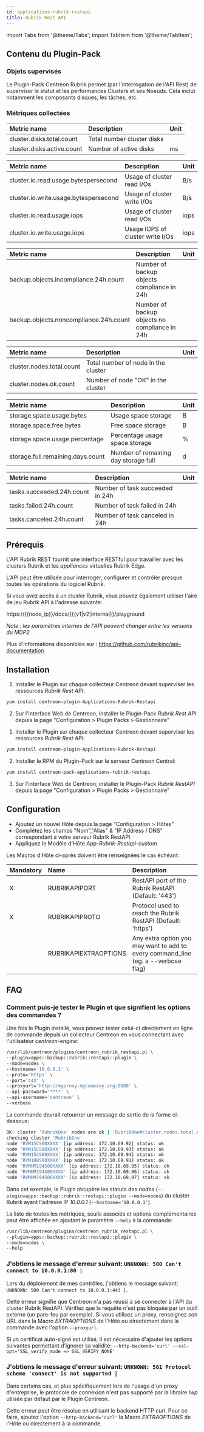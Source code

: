 ```yaml
---
id: applications-rubrik-restapi
title: Rubrik Rest API
---
```

import Tabs from '@theme/Tabs';
import TabItem from '@theme/TabItem';



## Contenu du Plugin-Pack

### Objets supervisés

Le Plugin-Pack Centreon Rubrik permet (par l'interrogation de l'API Rest) de superviser
le statut et les performances Clusters et ses Noeuds. Cela inclut notamment les composants
disques, les tâches, etc.

### Métriques collectées

<Tabs groupId="operating-systems">
<TabItem value="Disk" label="Disk">

| Metric name                | Description                | Unit |
| :------------------------- | :------------------------- | :--- |
| cluster.disks.total.count  | Total number cluster disks |      |
| cluster.disks.active.count | Number of active disks     | ms   |

</TabItem>
<TabItem value="Cluster" label="Cluster">

| Metric name                           | Description                      | Unit |
| :------------------------------------ | :------------------------------- | :--- |
| cluster.io.read.usage.bytespersecond  | Usage of cluster read I/Os       | B/s  |
| cluster.io.write.usage.bytespersecond | Usage of cluster write I/Os      | B/s  |
| cluster.io.read.usage.iops            | Usage of cluster read I/Os       | iops |
| cluster.io.write.usage.iops           | Usage IOPS of cluster write I/Os | iops |

</TabItem>
<TabItem value="Compliance" label="Compliance">

| Metric name                            | Description                                   | Unit |
| :------------------------------------- | :-------------------------------------------- | :--- |
| backup.objects.incompliance.24h.count  | Number of backup objects compliance in 24h    |      |
| backup.objects.noncompliance.24h.count | Number of backup objects no compliance in 24h |      |

</TabItem>
<TabItem value="Node" label="Node">

| Metric name               | Description                         | Unit |
| :------------------------ | :---------------------------------- | :--- |
| cluster.nodes.total.count | Total number of node in the cluster |      |
| cluster.nodes.ok.count    | Number of node "OK" in the cluster  |      |

</TabItem>
<TabItem value="Storage" label="Storage">

| Metric name                       | Description                          | Unit |
| :-------------------------------- | :----------------------------------- | :--- |
| storage.space.usage.bytes         | Usage space storage                  | B    |
| storage.space.free.bytes          | Free space storage                   | B    |
| storage.space.usage.percentage    | Percentage usage space storage       | %    |
| storage.full.remaining.days.count | Number of remaining day storage full | d    |

</TabItem>
<TabItem value="Task" label="Task">

| Metric name               | Description                     | Unit |
| :------------------------ | :------------------------------ | :--- |
| tasks.succeeded.24h.count | Number of task succeeded in 24h |      |
| tasks.failed.24h.count    | Number of task failed in 24h    |      |
| tasks.canceled.24h.count  | Number of task canceled in 24h  |      |

</TabItem>
</Tabs>

## Prérequis

L'API Rubrik REST fournit une interface RESTful pour travailler avec les clusters Rubrik et les *appliances* virtuelles Rubrik Edge.

L'API peut être utilisée pour interroger, configurer et contrôler presque toutes les opérations du logiciel Rubrik.

Si vous avez accès à un cluster Rubrik, vous pouvez également utiliser l'aire de jeu Rubrik API à l'adresse suivante:

https://{{node_ip}}/docs/{{{v1|v2|internal}}/playground

_Note : les paramètres internes de l'API peuvent changer entre les versions du MDP2_

Plus d'informations disponibles sur : https://github.com/rubrikinc/api-documentation

## Installation

<Tabs groupId="operating-systems">
<TabItem value="Online IMP Licence & IT100 Editions" label="Online IMP Licence & IT100 Editions">

1. Installer le Plugin sur chaque collecteur Centreon devant superviser les ressources *Rubrik Rest API*:

```bash
yum install centreon-plugin-Applications-Rubrik-Restapi
```

2. Sur l'interface Web de Centreon, installer le Plugin-Pack *Rubrik Rest API*
depuis la page "Configuration > Plugin Packs > Gestionnaire"

</TabItem>
<TabItem value="Offline IMP License" label="Offline IMP License">

1. Installer le Plugin sur chaque collecteur Centreon devant superviser les ressources *Rubrik Rest API*:

```bash
yum install centreon-plugin-Applications-Rubrik-Restapi
```

2. Installer le RPM du Plugin-Pack sur le serveur Centreon Central:

```bash
yum install centreon-pack-applications-rubrik-restapi
```

3. Sur l'interface Web de Centreon, installer le Plugin-Pack *Rubrik RestAPI*
depuis la page "Configuration > Plugin Packs > Gestionnaire"

</TabItem>
</Tabs>

## Configuration

* Ajoutez un nouvel Hôte depuis la page "Configuration > Hôtes"
* Complétez les champs "Nom","Alias" & "IP Address / DNS" correspondant à votre serveur Rubrik RestAPI
* Appliquez le Modèle d'Hôte *App-Rubrik-Restapi-custom*

Les Macros d'Hôte ci-après doivent être renseignées le cas échéant:

| Mandatory | Name                  | Description                                                                        |
| :-------- | :-------------------- | :--------------------------------------------------------------------------------- |
| X         | RUBRIKAPIPORT         | RestAPI port of the Rubrik RestAPI (Default: '443')                                |
| X         | RUBRIKAPIPROTO        | Protocol used to reach the Rubrik RestAPI (Default: 'https')                       |
|           | RUBRIKAPIEXTRAOPTIONS | Any extra option you may want to add to every command\_line (eg. a --verbose flag) |

## FAQ

### Comment puis-je tester le Plugin et que signifient les options des commandes ?

Une fois le Plugin installé, vous pouvez tester celui-ci directement en ligne de commande
depuis un collecteur Centreon en vous connectant avec l'utilisateur *centreon-engine*:

```bash
/usr/lib/centreon/plugins/centreon_rubrik_restapi.pl \
--plugin=apps::backup::rubrik::restapi::plugin \
--mode=nodes \
--hostname='10.0.0.1' \
--proto='https' \
--port='443' \
--proxyurl='http://myproxy.mycompany.org:8080' \
--api-password='****' \
--api-username='centreon' \
--verbose
```

La commande devrait retourner un message de sortie de la forme ci-dessous:

```bash
OK: cluster 'RubrikOne' nodes are ok | 'RubrikOne#cluster.nodes.total.count'=7;;;0; 'RubrikOne#cluster.nodes.ok.count'=7;;;0;7
checking cluster 'RubrikOne'
node 'RVM15CS00XXXX' [ip address: 172.10.69.92] status: ok
node 'RVM15CS00XXXX' [ip address: 172.10.69.93] status: ok
node 'RVM15CS00XXXX' [ip address: 172.10.69.94] status: ok
node 'RVM18BS00XXXX' [ip address: 172.10.69.91] status: ok
node 'RVMHM194S00XXXX' [ip address: 172.10.69.95] status: ok
node 'RVMHM194S00XXXX' [ip address: 172.10.69.96] status: ok
node 'RVMHM194S00XXXX' [ip address: 172.10.69.97] status: ok
```

Dans cet exemple, le Plugin récupère les statuts des *nodes* (```--plugin=apps::backup::rubrik::restapi::plugin --mode=nodes```)
du cluster Rubrik ayant l'adresse IP *10.0.0.1* (```--hostname='10.0.0.1'```).

La liste de toutes les métriques, seuils associés et options complémentaires peut être affichée
en ajoutant le paramètre ```--help``` à la commande:

```bash
/usr/lib/centreon/plugins/centreon_rubrik_restapi.pl \
--plugin=apps::backup::rubrik::restapi::plugin \
--mode=nodes \
--help
```

### J'obtiens le message d'erreur suivant: ```UNKNOWN: 500 Can't connect to 10.0.0.1:80 |```

Lors du déploiement de mes contrôles, j'obtiens le message suivant: ```UNKNOWN: 500 Can't connect to 10.0.0.1:443 |```.

Cette erreur signifie que Centreon n'a pas réussi à se connecter à l'API du cluster Rubrik RestAPI.
Vérifiez que la requête n'est pas bloquée par un outil externe
(un pare-feu par exemple). Si vous utilisez un proxy, renseignez son URL dans
la Macro *EXTRAOPTIONS* de l'Hôte ou directement dans la
commande avec l'option ```--proxyurl```.

Si un certificat auto-signé est utilisé, il est nécessaire d'ajouter les options suivantes permettant d'ignorer
sa validité:
```--http-backend='curl' --ssl-opt='SSL_verify_mode => SSL_VERIFY_NONE'```

### J'obtiens le message d'erreur suivant: ```UNKNOWN: 501 Protocol scheme 'connect' is not supported |```

Dans certains cas, et plus spécifiquement lors de l'usage d'un proxy
d'entreprise, le protocole de connexion n'est pas supporté par la libraire *lwp*
utlisée par défaut par le Plugin Centreon.

Cette erreur peut être résolue en utilisant le backend HTTP *curl*.
Pour ce faire, ajoutez l'option ```--http-backend='curl'``` la Macro *EXTRAOPTIONS* de l'Hôte ou directement à la commande.
